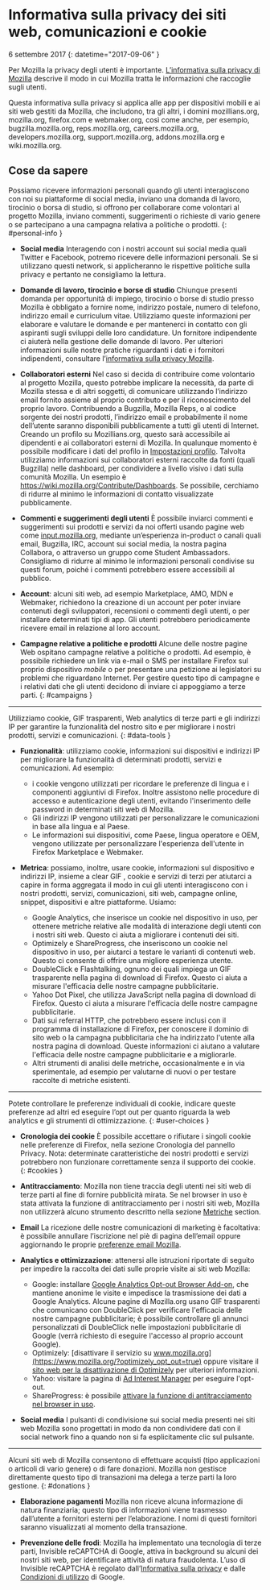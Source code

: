 # Informativa sulla privacy dei siti web, comunicazioni e cookie

6 settembre 2017
{: datetime="2017-09-06" }

Per Mozilla la privacy degli utenti è importante. [L’informativa sulla privacy di Mozilla](https://www.mozilla.org/privacy/) descrive il modo in cui Mozilla tratta le informazioni che raccoglie sugli utenti.

Questa informativa sulla privacy si applica alle app per dispositivi mobili e ai siti web gestiti da Mozilla, che includono, tra gli altri, i domini mozillians.org, mozilla.org, firefox.com e webmaker.org, così come anche, per esempio, bugzilla.mozilla.org, reps.mozilla.org, careers.mozilla.org, developers.mozilla.org, support.mozilla.org, addons.mozilla.org e wiki.mozilla.org.

## Cose da sapere

Possiamo ricevere informazioni personali quando gli utenti interagiscono con noi su piattaforme di social media, inviano una domanda di lavoro, tirocinio o borsa di studio, si offrono per collaborare come volontari al progetto Mozilla, inviano commenti, suggerimenti o richieste di vario genere o se partecipano a una campagna relativa a politiche o prodotti.
{: #personal-info }

* **Social media** Interagendo con i nostri account sui social media quali Twitter e Facebook, potremo ricevere delle informazioni personali. Se si utilizzano questi network, si applicheranno le rispettive politiche sulla privacy e pertanto ne consigliamo la lettura.

* **Domande di lavoro, tirocinio e borse di studio** Chiunque presenti domanda per opportunità di impiego, tirocinio o borse di studio presso Mozilla è obbligato a fornire nome, indirizzo postale, numero di telefono, indirizzo email e curriculum vitae. Utilizziamo queste informazioni per elaborare e valutare le domande e per mantenerci in contatto con gli aspiranti sugli sviluppi delle loro candidature. Un fornitore indipendente ci aiuterà nella gestione delle domande di lavoro. Per ulteriori informazioni sulle nostre pratiche riguardanti i dati e i fornitori indipendenti, consultare l’[informativa sulla privacy Mozilla](https://www.mozilla.org/privacy/).

* **Collaboratori esterni** Nel caso si decida di contribuire come volontario al progetto Mozilla, questo potrebbe implicare la necessità, da parte di Mozilla stessa e di altri soggetti, di comunicare utilizzando l’indirizzo email fornito assieme al proprio contributo e per il riconoscimento del proprio lavoro. Contribuendo a Bugzilla, Mozilla Reps, o al codice sorgente dei nostri prodotti, l’indirizzo email e probabilmente il nome dell’utente saranno disponibili pubblicamente a tutti gli utenti di Internet. Creando un profilo su Mozillians.org, questo sarà accessibile ai dipendenti e ai collaboratori esterni di Mozilla. In qualunque momento è possibile modificare i dati del profilo in [Impostazioni profilo](https://mozillians.org/user/edit). Talvolta utilizziamo informazioni sui collaboratori esterni raccolte da fonti (quali Bugzilla) nelle dashboard, per condividere a livello visivo i dati sulla comunità Mozilla. Un esempio è <https://wiki.mozilla.org/Contribute/Dashboards>. Se possibile, cerchiamo di ridurre al minimo le informazioni di contatto visualizzate pubblicamente.

* **Commenti e suggerimenti degli utenti** È possibile inviarci commenti e suggerimenti sui prodotti e servizi da noi offerti usando pagine web come [input.mozilla.org](https://input.mozilla.org/), mediante un’esperienza in-product o canali quali email, Bugzilla, IRC, account sui social media, la nostra pagina Collabora, o attraverso un gruppo come Student Ambassadors. Consigliamo di ridurre al minimo le informazioni personali condivise su questi forum, poiché i commenti potrebbero essere accessibili al pubblico.

* **Account**: alcuni siti web, ad esempio Marketplace, AMO, MDN e Webmaker, richiedono la creazione di un account per poter inviare contenuti degli sviluppatori, recensioni o commenti degli utenti, o per installare determinati tipi di app.  Gli utenti potrebbero periodicamente ricevere email in relazione al loro account.

* **Campagne relative a politiche e prodotti**  Alcune delle nostre pagine Web ospitano campagne relative a politiche o prodotti. Ad esempio, è possibile richiedere un link via e-mail o SMS per installare Firefox sul proprio dispositivo *mobile* o per presentare una petizione ai legislatori su problemi che riguardano Internet. Per gestire questo tipo di campagne e i relativi dati che gli utenti decidono di inviare ci appoggiamo a terze parti.
{: #campaigns }

---------------------------------------

Utilizziamo cookie, GIF trasparenti, Web analytics di terze parti e gli indirizzi IP per garantire la funzionalità del nostro sito e per migliorare i nostri prodotti, servizi e comunicazioni.
{: #data-tools }

* **Funzionalità**: utilizziamo cookie, informazioni sui dispositivi e indirizzi IP per migliorare la funzionalità di determinati prodotti, servizi e comunicazioni. Ad esempio:
    * i cookie vengono utilizzati per ricordare le preferenze di lingua e i componenti aggiuntivi di Firefox. Inoltre assistono nelle procedure di accesso e autenticazione degli utenti, evitando l'inserimento delle password in determinati siti web di Mozilla.  
    * Gli indirizzi IP vengono utilizzati per personalizzare le comunicazioni in base alla lingua e al Paese.  
    * Le informazioni sui dispositivi, come Paese, lingua operatore e OEM, vengono utilizzate per personalizzare l'esperienza dell'utente in Firefox Marketplace e Webmaker.

* **Metrica**: possiamo, inoltre, usare cookie, informazioni sul dispositivo e indirizzi IP, insieme a clear GIF , cookie e servizi di terzi per atiutarci a capire in forma aggregata il modo in cui gli utenti  interagiscono con i nostri prodotti, servizi, comunicazioni, siti web, campagne online, snippet, dispositivi e altre piattaforme. Usiamo:
    * Google Analytics, che inserisce un cookie nel dispositivo in uso, per ottenere metriche relative alle modalità di interazione degli utenti con i nostri siti web.      Questo ci aiuta a migliorare i contenuti dei siti.  
    * Optimizely e ShareProgress, che inseriscono un cookie nel dispositivo in uso, per aiutarci a testare le varianti di contenuti web.  Questo ci consente di offrire una migliore esperienza utente.
    * DoubleClick e Flashtalking, ognuno dei quali impiega un GIF trasparente nella pagina di download di Firefox.  Questo ci aiuta a misurare l'efficacia delle nostre campagne pubblicitarie.
    * Yahoo Dot Pixel, che utilizza JavaScript nella pagina di download di Firefox. Questo ci aiuta a misurare l'efficacia delle nostre campagne pubblicitarie. 
    * Dati sui referral HTTP, che potrebbero essere inclusi con il programma di installazione di Firefox, per conoscere il dominio di sito web o la campagna pubblicitaria che ha indirizzato l'utente alla nostra pagina di download. Queste informazioni ci aiutano a valutare l'efficacia delle nostre campagne pubblicitarie e a migliorarle.
    * Altri strumenti di analisi delle metriche, occasionalmente e in via sperimentale, ad esempio per valutarne di nuovi o per testare raccolte di metriche esistenti.

---------------------------------------

Potete controllare le preferenze individuali di cookie, indicare queste preferenze ad altri ed eseguire l’opt out per quanto riguarda la web analytics e gli strumenti di ottimizzazione. 
{: #user-choices }

* **Cronologia dei cookie** È possibile accettare o rifiutare i singoli cookie nelle preferenze di Firefox, nella sezione Cronologia del pannello Privacy. Nota: determinate caratteristiche dei nostri prodotti e servizi potrebbero non funzionare correttamente senza il supporto dei cookie.
{: #cookies }

* **Antitracciamento**: Mozilla non tiene traccia degli utenti nei siti web di terze parti al fine di fornire pubblicità mirata. Se nel browser in uso è stata attivata la funzione di antitracciamento per i nostri siti web, Mozilla non utilizzerà alcuno strumento descritto nella sezione [Metriche](#data-tools) section.

* **Email** La ricezione delle nostre comunicazioni di marketing è facoltativa: è possibile annullare l’iscrizione nel piè di pagina dell’email oppure aggiornando le proprie [preferenze email Mozilla](https://www.mozilla.org/newsletter/recovery/).

* **Analytics e ottimizzazione**: attenersi alle istruzioni riportate di seguito per impedire la raccolta dei dati sulle proprie visite ai siti web Mozilla:
    *  Google: installare [Google Analytics Opt-out Browser Add-on](https://tools.google.com/dlpage/gaoptout), che mantiene anonime le visite e impedisce la trasmissione dei dati a Google Analytics. Alcune pagine di Mozilla.org usano GIF trasparenti che comunicano con DoubleClick per verificare l'efficacia delle nostre campagne pubblicitarie; è possibile controllare gli annunci personalizzati di DoubleClick nelle impostazioni pubblicitarie di Google (verrà richiesto di eseguire l'accesso al proprio account Google).
    *  Optimizely: [disattivare il servizio su www.mozilla.org](https://www.mozilla.org/?optimizely_opt_out=true) oppure visitare il [sito web per la disattivazione di Optimizely](https://www.optimizely.com/opt_out) per ulteriori informazioni.
    *  Yahoo: visitare la pagina di [Ad Interest Manager](https://aim.yahoo.com/aim/us/en/optout/) per eseguire l'opt-out.
    *  ShareProgress: è possibile [attivare la funzione di antitracciamento nel browser in uso](https://support.mozilla.org/kb/how-do-i-turn-do-not-track-feature).

* **Social media** I pulsanti di condivisione sui social media presenti nei siti web Mozilla sono progettati in modo da non condividere dati con il social network fino a quando non si fa esplicitamente clic sul pulsante.

---------------------------------------

Alcuni siti web di Mozilla consentono di effettuare acquisti (tipo applicazioni o articoli di vario genere) o di fare donazioni. Mozilla non gestisce direttamente questo tipo di transazioni ma delega a terze parti la loro gestione.
{: #donations }

* **Elaborazione pagamenti** Mozilla non riceve alcuna informazione di natura finanziaria; questo tipo di informazioni viene trasmesso dall’utente a fornitori esterni per l’elaborazione. I nomi di questi fornitori saranno visualizzati al momento della transazione.

* **Prevenzione delle frodi**: Mozilla ha implementato una tecnologia di terze parti, Invisible reCAPTCHA di Google, attiva in background su alcuni dei nostri siti web, per identificare attività di natura fraudolenta. L’uso di Invisible reCAPTCHA è regolato dall’[Informativa sulla privacy](https://www.google.com/intl/en/policies/privacy/) e dalle [Condizioni di utilizzo](https://www.google.com/intl/en/policies/terms/) di Google.
